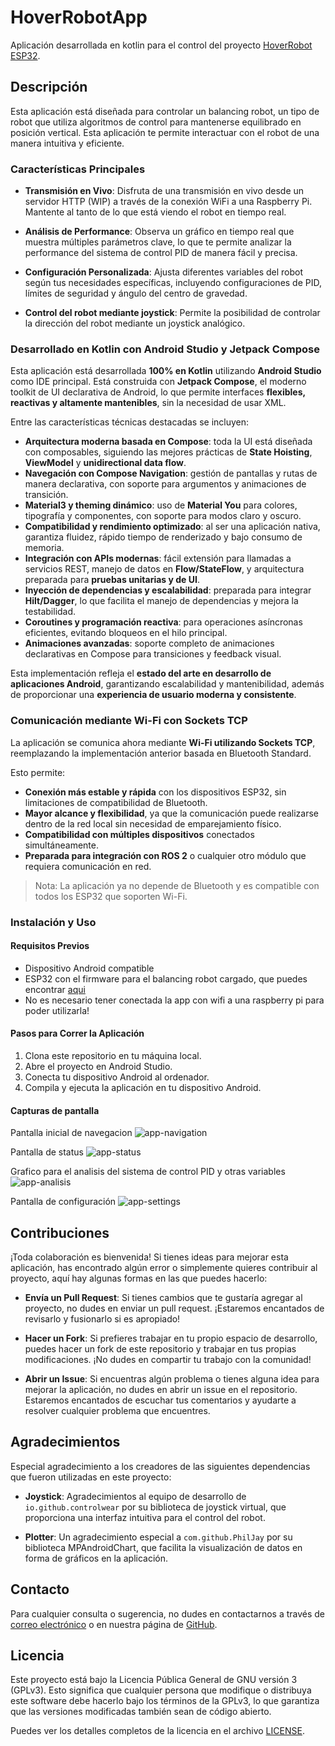 # HoverRobotApp

Aplicación desarrollada en kotlin para el control del proyecto [HoverRobot ESP32](https://github.com/patoGarces/HoverRobot_ProyectoFinal).

## Descripción

Esta aplicación está diseñada para controlar un balancing robot, un tipo de robot que utiliza algoritmos de control para mantenerse equilibrado en posición vertical. Esta aplicación te permite interactuar con el robot de una manera intuitiva y eficiente.

### Características Principales

- **Transmisión en Vivo**: Disfruta de una transmisión en vivo desde un servidor HTTP (WIP) a través de la conexión WiFi a una Raspberry Pi. Mantente al tanto de lo que está viendo el robot en tiempo real.

- **Análisis de Performance**: Observa un gráfico en tiempo real que muestra múltiples parámetros clave, lo que te permite analizar la performance del sistema de control PID de manera fácil y precisa. 

- **Configuración Personalizada**: Ajusta diferentes variables del robot según tus necesidades específicas, incluyendo configuraciones de PID, límites de seguridad y ángulo del centro de gravedad.

- **Control del robot mediante joystick**: Permite la posibilidad de controlar la dirección del robot mediante un joystick analógico.

### Desarrollado en Kotlin con Android Studio y Jetpack Compose

Esta aplicación está desarrollada **100% en Kotlin** utilizando **Android Studio** como IDE principal. Está construida con **Jetpack Compose**, el moderno toolkit de UI declarativa de Android, lo que permite interfaces **flexibles, reactivas y altamente mantenibles**, sin la necesidad de usar XML.

Entre las características técnicas destacadas se incluyen:

- **Arquitectura moderna basada en Compose**: toda la UI está diseñada con composables, siguiendo las mejores prácticas de **State Hoisting**, **ViewModel** y **unidirectional data flow**.
- **Navegación con Compose Navigation**: gestión de pantallas y rutas de manera declarativa, con soporte para argumentos y animaciones de transición.
- **Material3 y theming dinámico**: uso de **Material You** para colores, tipografía y componentes, con soporte para modos claro y oscuro.
- **Compatibilidad y rendimiento optimizado**: al ser una aplicación nativa, garantiza fluidez, rápido tiempo de renderizado y bajo consumo de memoria.
- **Integración con APIs modernas**: fácil extensión para llamadas a servicios REST, manejo de datos en **Flow/StateFlow**, y arquitectura preparada para **pruebas unitarias y de UI**.
- **Inyección de dependencias y escalabilidad**: preparada para integrar **Hilt/Dagger**, lo que facilita el manejo de dependencias y mejora la testabilidad.
- **Coroutines y programación reactiva**: para operaciones asíncronas eficientes, evitando bloqueos en el hilo principal.
- **Animaciones avanzadas**: soporte completo de animaciones declarativas en Compose para transiciones y feedback visual.

Esta implementación refleja el **estado del arte en desarrollo de aplicaciones Android**, garantizando escalabilidad y mantenibilidad, además de proporcionar una **experiencia de usuario moderna y consistente**.

### Comunicación mediante Wi-Fi con Sockets TCP

La aplicación se comunica ahora mediante **Wi-Fi utilizando Sockets TCP**, reemplazando la implementación anterior basada en Bluetooth Standard.  

Esto permite:

- **Conexión más estable y rápida** con los dispositivos ESP32, sin limitaciones de compatibilidad de Bluetooth.  
- **Mayor alcance y flexibilidad**, ya que la comunicación puede realizarse dentro de la red local sin necesidad de emparejamiento físico.  
- **Compatibilidad con múltiples dispositivos** conectados simultáneamente.  
- **Preparada para integración con ROS 2** o cualquier otro módulo que requiera comunicación en red.  

> Nota: La aplicación ya no depende de Bluetooth y es compatible con todos los ESP32 que soporten Wi-Fi.
### Instalación y Uso

#### Requisitos Previos

- Dispositivo Android compatible
- ESP32 con el firmware para el balancing robot cargado, que puedes encontrar [aqui](https://github.com/patoGarces/Imu-ESP32-HoverRobot)
- No es necesario tener conectada la app con wifi a una raspberry pi para poder utilizarla!

#### Pasos para Correr la Aplicación

1. Clona este repositorio en tu máquina local.
2. Abre el proyecto en Android Studio.
3. Conecta tu dispositivo Android al ordenador.
4. Compila y ejecuta la aplicación en tu dispositivo Android.

#### Capturas de pantalla

Pantalla inicial de navegacion
![app-navigation](https://github.com/user-attachments/assets/1c80b68e-5921-4382-9f80-e05869f88b9a)

Pantalla de status
![app-status](https://github.com/user-attachments/assets/65812812-bffc-4be5-853c-b66ca013d852)

Grafico para el analisis del sistema de control PID y otras variables
![app-analisis](https://github.com/user-attachments/assets/f77fa208-e06c-42a5-9f63-53753bdf1cb0)

Pantalla de configuración
![app-settings](https://github.com/user-attachments/assets/2799a547-c04b-4f6d-b19d-8bbf6ccd9eb8)

## Contribuciones

¡Toda colaboración es bienvenida! Si tienes ideas para mejorar esta aplicación, has encontrado algún error o simplemente quieres contribuir al proyecto, aquí hay algunas formas en las que puedes hacerlo:

- **Envía un Pull Request**: Si tienes cambios que te gustaría agregar al proyecto, no dudes en enviar un pull request. ¡Estaremos encantados de revisarlo y fusionarlo si es apropiado!

- **Hacer un Fork**: Si prefieres trabajar en tu propio espacio de desarrollo, puedes hacer un fork de este repositorio y trabajar en tus propias modificaciones. ¡No dudes en compartir tu trabajo con la comunidad!

- **Abrir un Issue**: Si encuentras algún problema o tienes alguna idea para mejorar la aplicación, no dudes en abrir un issue en el repositorio. Estaremos encantados de escuchar tus comentarios y ayudarte a resolver cualquier problema que encuentres.

## Agradecimientos

Especial agradecimiento a los creadores de las siguientes dependencias que fueron utilizadas en este proyecto:

- **Joystick**: Agradecimientos al equipo de desarrollo de `io.github.controlwear` por su biblioteca de joystick virtual, que proporciona una interfaz intuitiva para el control del robot.

- **Plotter**: Un agradecimiento especial a `com.github.PhilJay` por su biblioteca MPAndroidChart, que facilita la visualización de datos en forma de gráficos en la aplicación.

## Contacto

Para cualquier consulta o sugerencia, no dudes en contactarnos a través de [correo electrónico](patricio.garces@outlook.com) o en nuestra página de [GitHub](https://github.com/patoGarces).

## Licencia

Este proyecto está bajo la Licencia Pública General de GNU versión 3 (GPLv3). Esto significa que cualquier persona que modifique o distribuya este software debe hacerlo bajo los términos de la GPLv3, lo que garantiza que las versiones modificadas también sean de código abierto.

Puedes ver los detalles completos de la licencia en el archivo [LICENSE](LICENSE).
